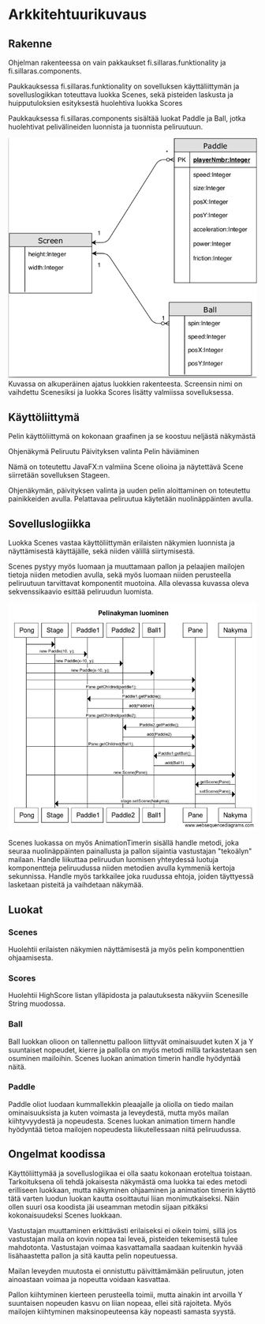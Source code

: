 # Arkkitehtuurikuvaus

## Rakenne

Ohjelman rakenteessa on vain pakkaukset fi.sillaras.funktionality ja fi.sillaras.components.


Paukkauksessa fi.sillaras.funktionality on sovelluksen käyttäliittymän ja sovelluslogikkan toteuttava luokka Scenes, sekä pisteiden laskusta ja huipputuloksien esityksestä huolehtiva luokka Scores

Paukkauksessa fi.sillaras.components sisältää luokat Paddle ja Ball, jotka huolehtivat pelivälineiden luonnista ja tuonnista peliruutuun.

<img src="https://github.com/Radzilla/ot-harjoitustyo/blob/master/dokumentaatio/kuvat/Pong_Luokkakaavio.png">
Kuvassa on alkuperäinen ajatus luokkien rakenteesta. Screensin nimi on vaihdettu Scenesiksi ja luokka Scores lisätty valmiissa sovelluksessa.

## Käyttöliittymä

Pelin käyttöliittymä on kokonaan graafinen ja se koostuu neljästä näkymästä

Ohjenäkymä
Peliruutu
Päivityksen valinta
Pelin häviäminen

Nämä on toteutettu JavaFX:n valmiina Scene olioina ja näytettävä Scene siirretään sovelluksen Stageen. 

Ohjenäkymän, päivityksen valinta ja uuden pelin aloittaminen on toteutettu painikkeiden avulla.
Pelattavaa peliruutua käytetään nuolinäppäinten avulla.

## Sovelluslogiikka

Luokka Scenes vastaa käyttöliittymän erilaisten näkymien luonnista ja näyttämisestä käyttäjälle, sekä niiden välillä siirtymisestä. 

Scenes pystyy myös luomaan ja muuttamaan pallon ja pelaajien mailojen tietoja niiden metodien avulla, sekä myös luomaan niiden perusteella peliruutuun tarvittavat komponentit muotoina. Alla olevassa kuvassa oleva sekvenssikaavio esittää peliruudun luomista.

<img src="https://github.com/Radzilla/ot-harjoitustyo/blob/master/dokumentaatio/kuvat/Pelinakyma_Sekvenssi.PNG">

Scenes luokassa on myös AnimationTimerin sisällä handle metodi, joka seuraa nuolinäppäinten painallusta ja pallon sijaintia vastustajan "tekoälyn" mailaan. Handle liikuttaa peliruudun luomisen yhteydessä luotuja komponentteja peliruudussa niiden metodien avulla kymmeniä kertoja sekunnissa. Handle myös tarkkailee joka ruudussa ehtoja, joiden täyttyessä lasketaan pisteitä ja vaihdetaan näkymää.

## Luokat

### Scenes

Huolehtii erilaisten näkymien näyttämisestä ja myös pelin komponenttien ohjaamisesta.

### Scores

Huolehtii HighScore listan ylläpidosta ja palautuksesta näkyviin Scenesille String muodossa.

### Ball 

Ball luokkan olioon on tallennettu palloon liittyvät ominaisuudet kuten X ja Y suuntaiset nopeudet, kierre ja pallolla on myös metodi millä tarkastetaan sen osuminen mailoihin. Scenes luokan animation timerin handle hyödyntää näitä. 

### Paddle

Paddle oliot luodaan kummallekkin pleaajalle ja oliolla on tiedo mailan ominaisuuksista ja kuten voimasta ja leveydestä, mutta myös mailan kiihtyvyydestä ja nopeudesta. Scenes luokan animation timern handle hyödyntää tietoa mailojen nopeudesta liikutellessaan niitä peliruudussa.

## Ongelmat koodissa

Käyttöliittymää ja sovelluslogiikaa ei olla saatu kokonaan eroteltua toistaan. Tarkoituksena oli tehdä jokaisesta näkymästä oma luokka tai edes metodi erilliseen luokkaan, mutta näkyminen ohjaaminen ja animation timerin käyttö tätä varten luodun luokan kautta osoittautui liian monimutkaiseksi. Näin ollen suuri osa koodista jäi useamman metodin sijaan pitkäksi kokonaisuudeksi Scenes luokkaan.

Vastustajan muuttaminen erkittävästi erilaiseksi ei oikein toimi, sillä jos vastustajan maila on kovin nopea tai leveä, pisteiden tekemisestä tulee mahdotonta. Vastustajan voimaa kasvattamalla saadaan kuitenkin hyvää lisähaastetta pallon ja sitä kautta pelin nopeutuessa. 

Mailan leveyden muutosta ei onnistuttu päivittämämään peliruutun, joten ainoastaan voimaa ja nopeutta voidaan kasvattaa.

Pallon kiihtyminen kierteen perusteella toimii, mutta ainakin int arvoilla Y suuntaisen nopeuden kasvu on liian nopeaa, ellei sitä rajoiteta. Myös mailojen kiihtyminen maksinopeuteensa käy nopeasti samasta syystä.
